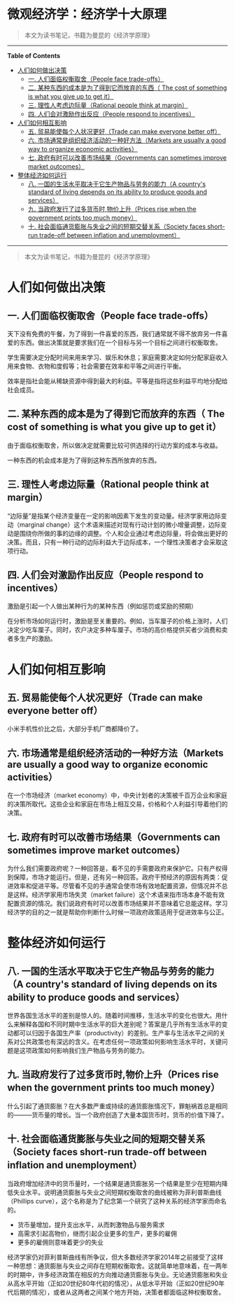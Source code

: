 <h1> 微观经济学：经济学十大原理 </h1>

> 本文为读书笔记，书籍为曼昆的《经济学原理》

---

**Table of Contents**

- [人们如何做出决策](#人们如何做出决策)
  - [一. 人们面临权衡取舍（People face trade-offs）](#一-人们面临权衡取舍people-face-trade-offs)
  - [二. 某种东西的成本是为了得到它而放弃的东西（ The cost of something is what you give up to get it）](#二-某种东西的成本是为了得到它而放弃的东西-the-cost-of-something-is-what-you-give-up-to-get-it)
  - [三. 理性人考虑边际量（Rational people think at margin）](#三-理性人考虑边际量rational-people-think-at-margin)
  - [四. 人们会对激励作出反应（People respond to incentives）](#四-人们会对激励作出反应people-respond-to-incentives)
- [人们如何相互影响](#人们如何相互影响)
  - [五. 贸易能使每个人状况更好（Trade can make everyone better off）](#五-贸易能使每个人状况更好trade-can-make-everyone-better-off)
  - [六. 市场通常是组织经济活动的一种好方法（Markets are usually a good way to organize economic activities）](#六-市场通常是组织经济活动的一种好方法markets-are-usually-a-good-way-to-organize-economic-activities)
  - [七. 政府有时可以改善市场结果（Governments can sometimes improve market outcomes）](#七-政府有时可以改善市场结果governments-can-sometimes-improve-market-outcomes)
- [整体经济如何运行](#整体经济如何运行)
  - [八. 一国的生活水平取决于它生产物品与劳务的能力（A country's standard of living depends on its ability to produce goods and services）](#八-一国的生活水平取决于它生产物品与劳务的能力a-countrys-standard-of-living-depends-on-its-ability-to-produce-goods-and-services)
  - [九. 当政府发行了过多货币时,物价上升（Prices rise when the government prints too much money）](#九-当政府发行了过多货币时物价上升prices-rise-when-the-government-prints-too-much-money)
  - [十. 社会面临通货膨胀与失业之间的短期交替关系（Society faces short-run trade-off between inflation and unemployment）](#十-社会面临通货膨胀与失业之间的短期交替关系society-faces-short-run-trade-off-between-inflation-and-unemployment)

---

> 本文为读书笔记，书籍为曼昆的《经济学原理》

# 人们如何做出决策

## 一. 人们面临权衡取舍（People face trade-offs）

天下没有免费的午餐，为了得到一件喜爱的东西，我们通常就不得不放弃另一件喜爱的东西。做出决策就是要求我们在一个目标与另一个目标之间进行权衡取舍。

学生需要决定分配时间来用来学习、娱乐和休息；家庭需要决定如何分配家庭收入用来食物、衣物和度假等；社会需要在效率和平等之间进行平衡。

效率是指社会能从稀缺资源中得到最大的利益。平等是指将这些利益平均地分配给社会成员。

## 二. 某种东西的成本是为了得到它而放弃的东西（ The cost of something is what you give up to get it）

由于面临权衡取舍，所以做决定就需要比较可供选择的行动方案的成本与收益。

一种东西的机会成本是为了得到这种东西所放弃的东西。

## 三. 理性人考虑边际量（Rational people think at margin）

“边际量”是指某个经济变量在一定的影响因素下发生的变动量。经济学家用边际变动（marginal change）这个术语来描述对现有行动计划的微小增量调整，边际变动是围绕你所做的事的边缘的调整。个人和企业通过考虑边际量，将会做出更好的决策。而且，只有一种行动的边际利益大于边际成本，一个理性决策者才会采取这项行动。


## 四. 人们会对激励作出反应（People respond to incentives）

激励是引起一个人做出某种行为的某种东西（例如惩罚或奖励的预期）

在分析市场如何运行时，激励是至关重要的。例如，当车厘子的价格上涨时，人们决定少吃车厘子。同时，农户决定多种车厘子。市场的高价格提供买者少消费和卖者多生产的激励。

# 人们如何相互影响

## 五. 贸易能使每个人状况更好（Trade can make everyone better off）

小米手机性价比之后，大部分手机厂商都降价了。

## 六. 市场通常是组织经济活动的一种好方法（Markets are usually a good way to organize economic activities）

在一个市场经济（market economy）中，中央计划者的决策被千百万企业和家庭的决策所取代。这些企业和家庭在市场上相互交易，价格和个人利益引导着他们的决策。

## 七. 政府有时可以改善市场结果（Governments can sometimes improve market outcomes）

为什么我们需要政府呢？一种回答是，看不见的手需要政府来保护它。只有产权得到保障，市场才能运行。但是，还有另一种回答。政府干预经济的原因有两类：促进效率和促进平等。尽管看不见的手通常会使市场有效地配置资源，但情况并不总是这样。经济学家用市场失灵（market failure）这个术语来指市场本身不能有效配置资源的情况。我们说政府有时可以改善市场结果并不意味着它总能这样。学习经济学的目的之一就是帮助你判断什么时候一项政府政策适用于促进效率与公正。

# 整体经济如何运行

## 八. 一国的生活水平取决于它生产物品与劳务的能力（A country's standard of living depends on its ability to produce goods and services）

世界各国生活水平的差别是惊人的。随着时间推移，生活水平的变化也很大。用什么来解释各国和不同时期中生活水平的巨大差别呢？答案是几乎所有生活水平的变动都可以归因于各国生产率（productivity）的差别。生产率与生活水平之间的关系对公共政策也有深远的含义。在考虑任何一项政策如何影响生活水平时，关键问题是这项政策如何影响我们生产物品与劳务的能力。

## 九. 当政府发行了过多货币时,物价上升（Prices rise when the government prints too much money）

什么引起了通货膨胀？在大多数严重或持续的通货膨胀情况下，罪魁祸首总是相同的———货币量的增长。当一个政府创造了大量本国货币时，货币的价值下降了。

## 十. 社会面临通货膨胀与失业之间的短期交替关系（Society faces short-run trade-off between inflation and unemployment）

当政府增加经济中的货币量时，一个结果是通货膨胀另一个结果是至少在短期内降低失业水平。说明通货膨胀与失业之间短期权衡取舍的曲线被称为菲利普斯曲线（Phillips curve），这个名称是为了纪念第一个研究了这种关系的经济学家而命名的。

- 货币量增加，提升支出水平，从而刺激物品与服务需求
- 高需求引起高物价，继而引起企业更多的生产，更多的雇佣
- 更多的雇佣则意味着更少的失业

经济学家仍对菲利普斯曲线有所争议，但大多数经济学家2014年之前接受了这样一种思想：通货膨胀与失业之间存在短期权衡取舍。这就简单地意味着，在一两年的时期中，许多经济政策在相反的方向推动通货膨胀与失业。无论通货膨胀和失业从高水平开始（正如20世纪80年代初的情况），从低水平开始（正如20世纪90年代后期的情况），或者从这两者之间某个地方开始，决策者都面临这种权衡取舍。

